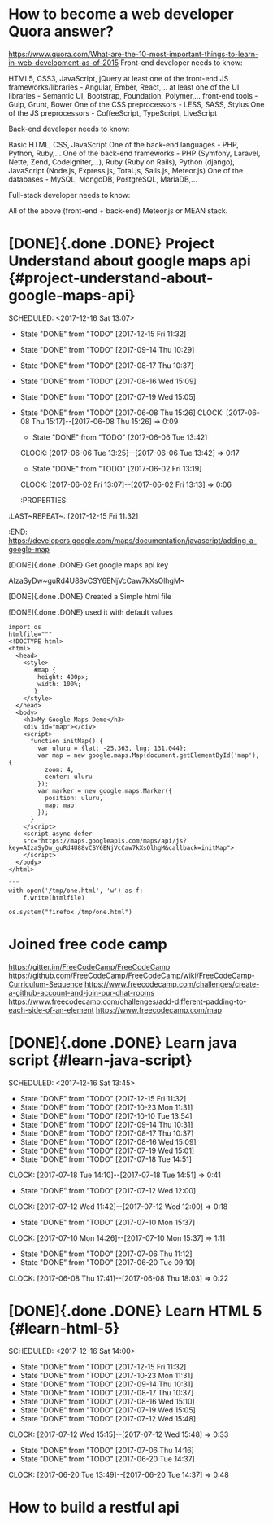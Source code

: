 How to become a web developer Quora answer?
===========================================

<https://www.quora.com/What-are-the-10-most-important-things-to-learn-in-web-development-as-of-2015>
Front-end developer needs to know:

HTML5, CSS3, JavaScript, jQuery at least one of the front-end JS
frameworks/libraries - Angular, Ember, React,... at least one of the UI
libraries - Semantic UI, Bootstrap, Foundation, Polymer,... front-end
tools - Gulp, Grunt, Bower One of the CSS preprocessors - LESS, SASS,
Stylus One of the JS preprocessors - CoffeeScript, TypeScript,
LiveScript

Back-end developer needs to know:

Basic HTML, CSS, JavaScript One of the back-end languages - PHP, Python,
Ruby,... One of the back-end frameworks - PHP (Symfony, Laravel, Nette,
Zend, CodeIgniter,...), Ruby (Ruby on Rails), Python (django),
JavaScript (Node.js, Express.js, Total.js, Sails.js, Meteor.js) One of
the databases - MySQL, MongoDB, PostgreSQL, MariaDB,...

Full-stack developer needs to know:

All of the above (front-end + back-end) Meteor.js or MEAN stack.

[DONE]{.done .DONE} Project Understand about google maps api {#project-understand-about-google-maps-api}
============================================================

SCHEDULED: &lt;2017-12-16 Sat 13:07&gt;

-   State "DONE" from "TODO" \[2017-12-15 Fri 11:32\]
-   State "DONE" from "TODO" \[2017-09-14 Thu 10:29\]
-   State "DONE" from "TODO" \[2017-08-17 Thu 10:37\]
-   State "DONE" from "TODO" \[2017-08-16 Wed 15:09\]
-   State "DONE" from "TODO" \[2017-07-19 Wed 15:05\]
-   State "DONE" from "TODO" \[2017-06-08 Thu 15:26\] CLOCK:
    \[2017-06-08 Thu 15:17\]--\[2017-06-08 Thu 15:26\] =&gt; 0:09
    -   State "DONE" from "TODO" \[2017-06-06 Tue 13:42\]

    CLOCK: \[2017-06-06 Tue 13:25\]--\[2017-06-06 Tue 13:42\] =&gt; 0:17
    -   State "DONE" from "TODO" \[2017-06-02 Fri 13:19\]

    CLOCK: \[2017-06-02 Fri 13:07\]--\[2017-06-02 Fri 13:13\] =&gt; 0:06

    :PROPERTIES:

:LAST~REPEAT~: \[2017-12-15 Fri 11:32\]

:END:
<https://developers.google.com/maps/documentation/javascript/adding-a-google-map>

[DONE]{.done .DONE} Get google maps api key

AIzaSyDw~guRd4U88vCSY6ENjVcCaw7kXsOlhgM~

[DONE]{.done .DONE} Created a Simple html file

[DONE]{.done .DONE} used it with default values

``` {.python}
import os
htmlfile="""
<!DOCTYPE html>
<html>
  <head>
    <style>
       #map {
        height: 400px;
        width: 100%;
       }
    </style>
  </head>
  <body>
    <h3>My Google Maps Demo</h3>
    <div id="map"></div>
    <script>
      function initMap() {
        var uluru = {lat: -25.363, lng: 131.044};
        var map = new google.maps.Map(document.getElementById('map'), {
          zoom: 4,
          center: uluru
        });
        var marker = new google.maps.Marker({
          position: uluru,
          map: map
        });
      }
    </script>
    <script async defer
    src="https://maps.googleapis.com/maps/api/js?key=AIzaSyDw_guRd4U88vCSY6ENjVcCaw7kXsOlhgM&callback=initMap">
    </script>
  </body>
</html>

"""
with open('/tmp/one.html', 'w') as f:
    f.write(htmlfile)

os.system("firefox /tmp/one.html")
```

Joined free code camp
=====================

<https://gitter.im/FreeCodeCamp/FreeCodeCamp>
<https://github.com/FreeCodeCamp/FreeCodeCamp/wiki/FreeCodeCamp-Curriculum-Sequence>
<https://www.freecodecamp.com/challenges/create-a-github-account-and-join-our-chat-rooms>
<https://www.freecodecamp.com/challenges/add-different-padding-to-each-side-of-an-element>
<https://www.freecodecamp.com/map>

[DONE]{.done .DONE} Learn java script {#learn-java-script}
=====================================

SCHEDULED: &lt;2017-12-16 Sat 13:45&gt;

-   State "DONE" from "TODO" \[2017-12-15 Fri 11:32\]
-   State "DONE" from "TODO" \[2017-10-23 Mon 11:31\]
-   State "DONE" from "TODO" \[2017-10-10 Tue 13:54\]
-   State "DONE" from "TODO" \[2017-09-14 Thu 10:31\]
-   State "DONE" from "TODO" \[2017-08-17 Thu 10:37\]
-   State "DONE" from "TODO" \[2017-08-16 Wed 15:09\]
-   State "DONE" from "TODO" \[2017-07-19 Wed 15:01\]
-   State "DONE" from "TODO" \[2017-07-18 Tue 14:51\]

CLOCK: \[2017-07-18 Tue 14:10\]--\[2017-07-18 Tue 14:51\] =&gt; 0:41

-   State "DONE" from "TODO" \[2017-07-12 Wed 12:00\]

CLOCK: \[2017-07-12 Wed 11:42\]--\[2017-07-12 Wed 12:00\] =&gt; 0:18

-   State "DONE" from "TODO" \[2017-07-10 Mon 15:37\]

CLOCK: \[2017-07-10 Mon 14:26\]--\[2017-07-10 Mon 15:37\] =&gt; 1:11

-   State "DONE" from "TODO" \[2017-07-06 Thu 11:12\]
-   State "DONE" from "TODO" \[2017-06-20 Tue 09:10\]

CLOCK: \[2017-06-08 Thu 17:41\]--\[2017-06-08 Thu 18:03\] =&gt; 0:22

[DONE]{.done .DONE} Learn HTML 5 {#learn-html-5}
================================

SCHEDULED: &lt;2017-12-16 Sat 14:00&gt;

-   State "DONE" from "TODO" \[2017-12-15 Fri 11:32\]
-   State "DONE" from "TODO" \[2017-10-23 Mon 11:31\]
-   State "DONE" from "TODO" \[2017-09-14 Thu 10:31\]
-   State "DONE" from "TODO" \[2017-08-17 Thu 10:37\]
-   State "DONE" from "TODO" \[2017-08-16 Wed 15:10\]
-   State "DONE" from "TODO" \[2017-07-19 Wed 15:05\]
-   State "DONE" from "TODO" \[2017-07-12 Wed 15:48\]

CLOCK: \[2017-07-12 Wed 15:15\]--\[2017-07-12 Wed 15:48\] =&gt; 0:33

-   State "DONE" from "TODO" \[2017-07-06 Thu 14:16\]
-   State "DONE" from "TODO" \[2017-06-20 Tue 14:37\]

CLOCK: \[2017-06-20 Tue 13:49\]--\[2017-06-20 Tue 14:37\] =&gt; 0:48

How to build a restful api
==========================
